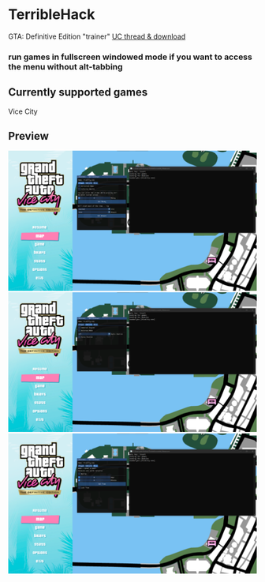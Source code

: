 # TerribleHack
GTA: Definitive Edition "trainer"
[UC thread & download](https://www.unknowncheats.me/forum/other-single-player-games/684168-gta-definitive-edition-external.html)

### run games in fullscreen windowed mode if you want to access the menu without alt-tabbing

## Currently supported games
Vice City

## Preview
![Player Tab](https://github.com/olexon/TerribleHack/blob/main/preview/player.png?raw=true)
![Vehicle Tab](https://github.com/olexon/TerribleHack/blob/main/preview/vehicle.png?raw=true)
![Misc Tab](https://github.com/olexon/TerribleHack/blob/main/preview/misc.png?raw=true)
